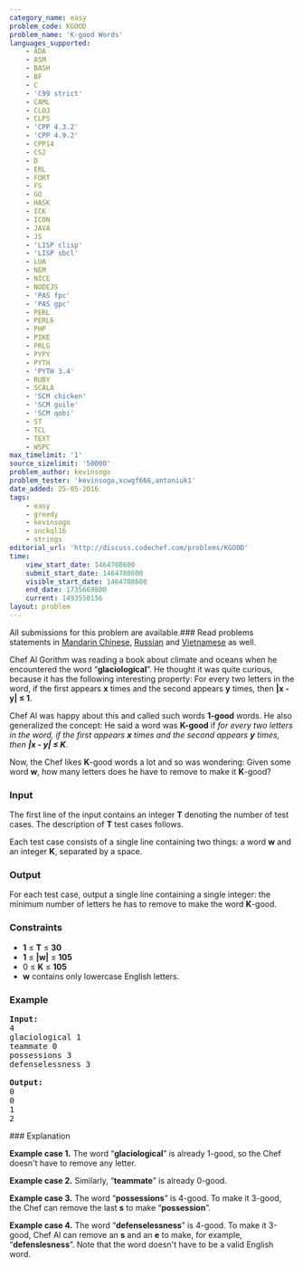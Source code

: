 ```yaml
---
category_name: easy
problem_code: KGOOD
problem_name: 'K-good Words'
languages_supported:
    - ADA
    - ASM
    - BASH
    - BF
    - C
    - 'C99 strict'
    - CAML
    - CLOJ
    - CLPS
    - 'CPP 4.3.2'
    - 'CPP 4.9.2'
    - CPP14
    - CS2
    - D
    - ERL
    - FORT
    - FS
    - GO
    - HASK
    - ICK
    - ICON
    - JAVA
    - JS
    - 'LISP clisp'
    - 'LISP sbcl'
    - LUA
    - NEM
    - NICE
    - NODEJS
    - 'PAS fpc'
    - 'PAS gpc'
    - PERL
    - PERL6
    - PHP
    - PIKE
    - PRLG
    - PYPY
    - PYTH
    - 'PYTH 3.4'
    - RUBY
    - SCALA
    - 'SCM chicken'
    - 'SCM guile'
    - 'SCM qobi'
    - ST
    - TCL
    - TEXT
    - WSPC
max_timelimit: '1'
source_sizelimit: '50000'
problem_author: kevinsogo
problem_tester: 'kevinsogo,xcwgf666,antoniuk1'
date_added: 25-05-2016
tags:
    - easy
    - greedy
    - kevinsogo
    - snckql16
    - strings
editorial_url: 'http://discuss.codechef.com/problems/KGOOD'
time:
    view_start_date: 1464708600
    submit_start_date: 1464708600
    visible_start_date: 1464708600
    end_date: 1735669800
    current: 1493558156
layout: problem
---
```

All submissions for this problem are available.###  Read problems statements in [Mandarin Chinese](http://www.codechef.com/download/translated/SNCKQL16/mandarin/KGOOD.pdf), [Russian](http://www.codechef.com/download/translated/SNCKQL16/russian/KGOOD.pdf) and [Vietnamese](http://www.codechef.com/download/translated/SNCKQL16/vietnamese/KGOOD.pdf) as well.

Chef Al Gorithm was reading a book about climate and oceans when he encountered the word “**glaciological**”. He thought it was quite curious, because it has the following interesting property: For every two letters in the word, if the first appears **x** times and the second appears **y** times, then **|x - y| ≤ 1**.

Chef Al was happy about this and called such words **1-good** words. He also generalized the concept: He said a word was **K-good** if _for every two letters in the word, if the first appears **x** times and the second appears **y** times, then **|x - y| ≤ K**_.

Now, the Chef likes **K**-good words a lot and so was wondering: Given some word **w**, how many letters does he have to remove to make it **K**-good?

### Input

The first line of the input contains an integer **T** denoting the number of test cases. The description of **T** test cases follows.

Each test case consists of a single line containing two things: a word **w** and an integer **K**, separated by a space.

### Output

For each test case, output a single line containing a single integer: the minimum number of letters he has to remove to make the word **K**-good.

### Constraints

- **1** ≤ **T** ≤ **30**
- **1** ≤ **|w|** ≤ **105**
- 0 ≤ **K** ≤ **105**
- **w** contains only lowercase English letters.

### Example

<pre><b>Input:</b>
4
glaciological 1
teammate 0
possessions 3
defenselessness 3

<b>Output:</b>
0
0
1
2
</pre>### Explanation

**Example case 1.** The word “**glaciological**” is already 1-good, so the Chef doesn't have to remove any letter.

**Example case 2.** Similarly, “**teammate**” is already 0-good.

**Example case 3.** The word “**possessions**” is 4-good. To make it 3-good, the Chef can remove the last **s** to make “**possession**”.

**Example case 4.** The word “**defenselessness**” is 4-good. To make it 3-good, Chef Al can remove an **s** and an **e** to make, for example, “**defenslesness**”. Note that the word doesn't have to be a valid English word.
